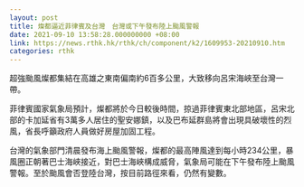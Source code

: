 ```yaml
---
layout: post
title: 燦都逼近菲律賓及台灣　台灣或下午發布陸上颱風警報
date: 2021-09-10 13:58:28.000000000 +08:00
link: https://news.rthk.hk/rthk/ch/component/k2/1609953-20210910.htm
categories: rthk
---
```


超強颱風燦都集結在高雄之東南偏南約6百多公里，大致移向呂宋海峽至台灣一帶。

菲律賓國家氣象局預計，燦都將於今日較後時間，掠過菲律賓東北部地區，呂宋北部的卡加延省有3萬多人居住的聖安娜鎮，以及巴布延群島將會出現具破壞性的烈風，省長呼籲政府人員做好房屋加固工程。

台灣的氣象部門清晨發布海上颱風警報，燦都的最高陣風達到每小時234公里，暴風圈正朝著巴士海峽接近，對巴士海峽構成威脅，氣象局可能在下午發布陸上颱風警報。至於颱風會否登陸台灣，按目前路徑來看，仍然有變數。

